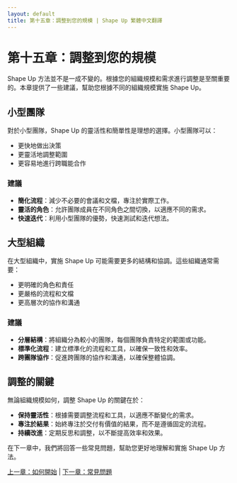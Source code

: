 ```yaml
---
layout: default
title: 第十五章：調整到您的規模 | Shape Up 繁體中文翻譯
---
```


# 第十五章：調整到您的規模

Shape Up 方法並不是一成不變的。根據您的組織規模和需求進行調整是至關重要的。本章提供了一些建議，幫助您根據不同的組織規模實施 Shape Up。

## 小型團隊

對於小型團隊，Shape Up 的靈活性和簡單性是理想的選擇。小型團隊可以：
- 更快地做出決策
- 更靈活地調整範圍
- 更容易地進行跨職能合作

### 建議

- **簡化流程**：減少不必要的會議和文檔，專注於實際工作。
- **靈活的角色**：允許團隊成員在不同角色之間切換，以適應不同的需求。
- **快速迭代**：利用小型團隊的優勢，快速測試和迭代想法。

## 大型組織

在大型組織中，實施 Shape Up 可能需要更多的結構和協調。這些組織通常需要：
- 更明確的角色和責任
- 更嚴格的流程和文檔
- 更高層次的協作和溝通

### 建議

- **分層結構**：將組織分為較小的團隊，每個團隊負責特定的範圍或功能。
- **標準化流程**：建立標準化的流程和工具，以確保一致性和效率。
- **跨團隊協作**：促進跨團隊的協作和溝通，以確保整體協調。

## 調整的關鍵

無論組織規模如何，調整 Shape Up 的關鍵在於：
- **保持靈活性**：根據需要調整流程和工具，以適應不斷變化的需求。
- **專注於結果**：始終專注於交付有價值的結果，而不是遵循固定的流程。
- **持續改進**：定期反思和調整，以不斷提高效率和效果。

在下一章中，我們將回答一些常見問題，幫助您更好地理解和實施 Shape Up 方法。

[上一章：如何開始](./04-14-how-to-begin.html) | [下一章：常見問題](./04-16-questions-and-answers.html) 
